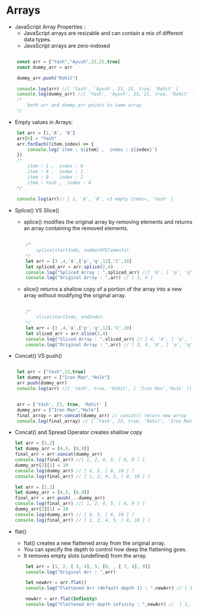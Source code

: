 # Arrays

* JavaScript Array Properties :
    - JavaScript arrays are resizable and can contain a mix of different data types.
    - JavaScript arrays are zero-indexed
```javascript

    const arr = ["Yash","Ayush",23,21,true]
    const dummy_arr = arr

    dummy_arr.push("Rohit")

    console.log(arr) //[ 'Yash', 'Ayush', 23, 21, true, 'Rohit' ]
    console.log(dummy_arr) //[ 'Yash', 'Ayush', 23, 21, true, 'Rohit' ]
    /*
        both arr and dummy_arr points to same array
    */
```

* Empty values in Arrays:
```javascript        
    let arr = [1,'A', 'B']
    arr[6] = "Yash"
    arr.forEach((item,index) => {
        console.log(`item : ${item} ,  index : ${index}`)
    })
    /*
        item : 1 ,  index : 0
        item : A ,  index : 1
        item : B ,  index : 2
        item : Yash ,  index : 6
    */
    
    console.log(arr)// [ 1, 'A', 'B', <3 empty items>, 'Yash' ]
```
* Splice() VS Slice()
    -   splice() modifies the original array by removing elements and returns an array containing the removed elements.
    ```javascript
        
        /*
            splice(startIndx, numberOfElements)
        */
        let arr = [3 ,4,'A',['p','q',12],'C',10]
        let spliced_arr = arr.splice(2,4) 
        console.log("Spliced Array : ",spliced_arr) //[ 'A', [ 'p', 'q', 12 ], 'C', 10 ]
        console.log("Original Array : ",arr) // [ 3, 4 ]

    ```


    - slice() returns a shallow copy of a portion of the array into a new array without modifying the original array.
    ```javascript

        /*
            slice(startIndx, endIndx)
        */
        let arr = [3 ,4,'A',['p','q',12],'C',10]
        let sliced_arr = arr.slice(1,4)
        console.log("Sliced Array : ",sliced_arr) // [ 4, 'A', [ 'p', 'q', 12 ] ]
        console.log("Original Array : ",arr) // [ 3, 4, 'A', [ 'p', 'q', 12 ], 'C', 10 ]
    ```

* Concat() VS push()
```javascript

    let arr = ["Yash",23,true]
    let dummy_arr = ["Iron Man","Hulk"]
    arr.push(dummy_arr)
    console.log(arr) //[ 'Yash', true, 'Rohit', [ 'Iron Man','Hulk' ]]


    arr = ['Yash', 23, true, 'Rohit' ]
    dummy_arr = ["Iron Man","Hulk"]
    final_array = arr.concat(dummy_arr) // concat() return new array
    console.log(final_array) // [ 'Yash', 23, true, 'Rohit', 'Iron Man', 'Hulk' ]

```
* Concat() and Spread Operator creates shallow copy
    
    ```javascript
    let arr = [1,2]
    let dummy_arr = [4,5, [8,9]]
    final_arr = arr.concat(dummy_arr) 
    console.log(final_arr) //[ 1, 2, 4, 5, [ 8, 9 ] ]
    dummy_arr[2][1] = 10
    console.log(dummy_arr) // [ 4, 5, [ 8, 10 ] ]
    console.log(final_arr) // [ 1, 2, 4, 5, [ 8, 10 ] ]
    ```
    ```javascript
    let arr = [1,2]
    let dummy_arr = [4,5, [8,9]]
    final_arr = arr.push(...dummy_arr) 
    console.log(final_arr) //[ 1, 2, 4, 5, [ 8, 9 ] ]
    dummy_arr[2][1] = 10
    console.log(dummy_arr) // [ 4, 5, [ 8, 10 ] ]
    console.log(final_arr) // [ 1, 2, 4, 5, [ 8, 10 ] ]
    ```

* flat() 
    - flat() creates a new flattened array from the original array.
    - You can specify the depth to control how deep the flattening goes.
    - It removes empty slots (undefined) from the array.
    ```javascript    
        let arr = [1, 2, [ 3, 4], 5, [6, , [ 7, 8], 9]]
        console.log("Original Arr : ",arr)

        let newArr = arr.flat()
        console.log("Flattened Arr (default depth 1) : ",newArr) // [ 1, 2, 3, 4, 5, 6, [ 7, 8 ], 9 ]

        newArr = arr.flat(Infinity)
        console.log("Flattened Arr depth infinity : ",newArr) //  [ 1, 2, 3, 4, 5, 6, 7, 8, 9]
    ```